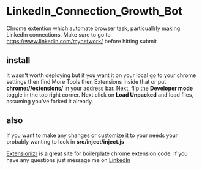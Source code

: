# LinkedIn_Connection_Growth_Bot

Chrome extention which automate browser task, particuallrly making LinkedIn connections. Make sure to go to https://www.linkedin.com/mynetwork/ before hitting submit
  
## install
  It wasn't worth deploying but if you want it on your local go to your chrome settings then find More Tools then Extensions inside that or put **chrome://extensions/** in your address bar.
Next, flip the **Developer mode** toggle in the top right corner. Next click on **Load Unpacked** and load files, assuming you've forked it already.
  
  
 ## also
  
  If you want to make any changes or customize it to your needs your probably wanting to look in **src/inject/inject.js**
  
  [Extensionizr](https://extensionizr.com/!#{%22modules%22:[%22browser-mode%22,%22with-bg%22,%22with-persistent-bg%22,%22no-options%22,%22no-override%22,%22inject-css%22,%22inject-js%22],%22boolean_perms%22:[%22notifications%22,%22tabs%22],%22match_ptrns%22:[%22https://linkedin/*%22]}) is a great site for boilerplate chrome extension code. If you have any questions just message me on [LinkedIn](https://www.linkedin.com/in/danny-woodford-54b418126/)
  
